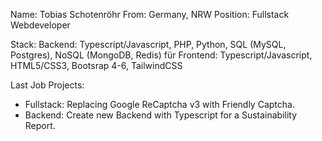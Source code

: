 Name: Tobias Schotenröhr
From: Germany, NRW
Position: Fullstack Webdeveloper

Stack:
Backend:
Typescript/Javascript, PHP, Python, SQL (MySQL, Postgres), NoSQL (MongoDB, Redis) für
Frontend:
Typescript/Javascript, HTML5/CSS3, Bootsrap 4-6, TailwindCSS

Last Job Projects:
- Fullstack: Replacing Google ReCaptcha v3 with Friendly Captcha.
- Backend: Create new Backend with Typescript for a Sustainability Report.
